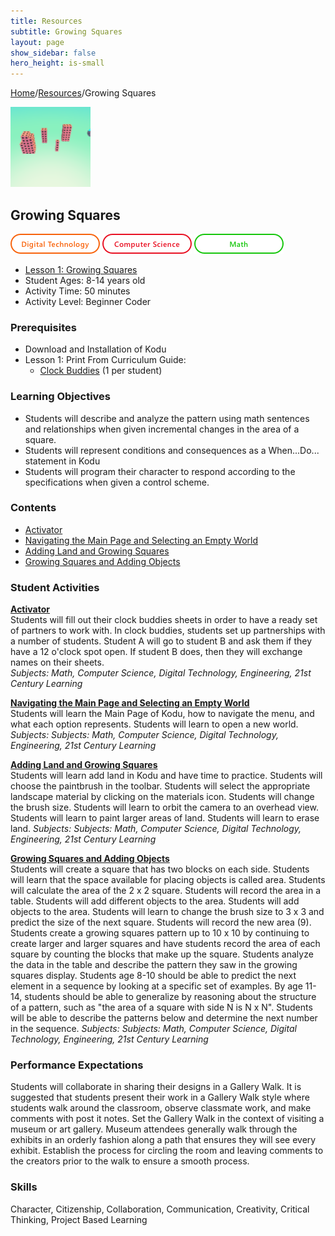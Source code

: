 ```yaml
---
title: Resources
subtitle: Growing Squares
layout: page
show_sidebar: false
hero_height: is-small
---
```


[Home](..)/[Resources](.)/Growing Squares

[![](growing_squares.png)](https://www.kodugamelab.com/worlds/#dTZs7fWnRkygPa6j0RjR0g==)

## Growing Squares
![Digital Technology](dt.png) ![Computer Science](cs.png) ![Math](m.png)

* [Lesson 1: Growing Squares](6_Kodu_Curriculum_Math_Module.pdf#page=11)
* Student Ages: 8-14 years old
* Activity Time: 50 minutes
* Activity Level: Beginner Coder

### Prerequisites
* Download and Installation of Kodu
* Lesson 1: Print From Curriculum Guide:  
  * [Clock Buddies](6_Kodu_Curriculum_Math_Module.pdf#page=13)  (1 per student)

### Learning Objectives
* Students will describe and analyze the pattern using math sentences and relationships when given incremental changes in the area of a square.
* Students will represent conditions and consequences as a When...Do... statement in Kodu
* Students will program their character to respond according to the specifications when given a control scheme.

### Contents
* [Activator](#activator)
* [Navigating the Main Page and Selecting an Empty World](#nav)
* [Adding Land and Growing Squares](#adding_land)
* [Growing Squares and Adding Objects](#growing_squares)

### Student Activities
<a name="activator"></a>
[**Activator**](6_Kodu_Curriculum_Math_Module.pdf#page=12)<br>
Students will fill out their clock buddies sheets in order to have a ready set of partners to work with. In clock buddies, students set up partnerships with a number of students. Student A will go to student B and ask them if they have a 12 o'clock spot open. If student B does, then they will exchange names on their sheets.<br>
*Subjects: Math, Computer Science, Digital Technology, Engineering, 21st Century Learning*

<a name="nav"></a>
[**Navigating the Main Page and Selecting an Empty World**](6_Kodu_Curriculum_Math_Module.pdf#page=14)<br>
Students will learn the Main Page of Kodu, how to navigate the menu, and what each option represents. Students will learn to open a new world.
*Subjects: Subjects: Math, Computer Science, Digital Technology, Engineering, 21st Century Learning*

<a name="adding_land"></a>
[**Adding Land and Growing Squares**](6_Kodu_Curriculum_Math_Module.pdf#page=15)<br>
Students will learn add land in Kodu and have time to practice. Students will choose the paintbrush in the toolbar. Students will select the appropriate landscape material by clicking on the materials icon. Students will change the brush size. Students will learn to orbit the camera to an overhead view. Students will learn to paint larger areas of land. Students will learn to erase land.
*Subjects: Subjects: Math, Computer Science, Digital Technology, Engineering, 21st Century Learning*

<a name="growing_squares"></a>
[**Growing Squares and Adding Objects**](6_Kodu_Curriculum_Math_Module.pdf#page=15)<br>
Students will create a square that has two blocks on each side. Students will learn that the space available for placing objects is called area. Students will calculate the area of the 2 x 2 square. Students will record the area in a table. Students will add different objects to the area. Students will add objects to the area. Students will learn to change the brush size to 3 x 3 and predict the size of the next square. Students will record the new area (9). Students create a growing squares pattern up to 10 x 10 by continuing to create larger and larger squares and have students record the area of each square by counting the blocks that make up the square. Students analyze the data in the table and describe the pattern they saw in the growing squares display. Students age 8-10 should be able to predict the next element in a sequence by looking at a specific set of examples. By age 11-14, students should be able to generalize by reasoning about the structure of a pattern, such as "the area of a square with side N is N x N". Students will be able to describe the patterns below and determine the next number in the sequence.
*Subjects: Subjects: Math, Computer Science, Digital Technology, Engineering, 21st Century Learning*

### Performance Expectations
Students will collaborate in sharing their designs in a Gallery Walk. It is suggested that students present their work in a Gallery Walk style where students walk around the classroom, observe classmate work, and make comments with post it notes. Set the Gallery Walk in the context of visiting a museum or art gallery. Museum attendees generally walk through the exhibits in an orderly fashion along a path that ensures they will see every exhibit. Establish the process for circling the room and leaving comments to the creators prior to the walk to ensure a smooth process.

### Skills
Character, Citizenship, Collaboration, Communication, Creativity, Critical Thinking, Project Based Learning
